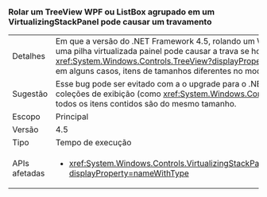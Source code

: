 ### <a name="scrolling-a-wpf-treeview-or-grouped-listbox-in-a-virtualizingstackpanel-can-cause-a-hang"></a>Rolar um TreeView WPF ou ListBox agrupado em um VirtualizingStackPanel pode causar um travamento

|   |   |
|---|---|
|Detalhes|Em que a versão do .NET Framework 4.5, rolando um WPF <xref:System.Windows.Controls.TreeView?displayProperty=name> em uma pilha virtualizada painel pode causar a trava se houver margens no visor (entre os itens a <xref:System.Windows.Controls.TreeView?displayProperty=name>, por exemplo, ou em um elemento ItemsPresenter). Além disso, em alguns casos, itens de tamanhos diferentes no modo de exibição podem causar instabilidade, mesmo se não houver margens.|
|Sugestão|Esse bug pode ser evitado com a o upgrade para o .NET Framework 4.5.1. Como alternativa, as margens podem ser removidas de coleções de exibição (como <xref:System.Windows.Controls.TreeView?displayProperty=name>s) na pilha virtualizada painéis se todos os itens contidos são do mesmo tamanho.|
|Escopo|Principal|
|Versão|4.5|
|Tipo|Tempo de execução|
|APIs afetadas|<ul><li><xref:System.Windows.Controls.VirtualizingStackPanel.SetIsVirtualizing(System.Windows.DependencyObject,System.Boolean)?displayProperty=nameWithType></li></ul>|

